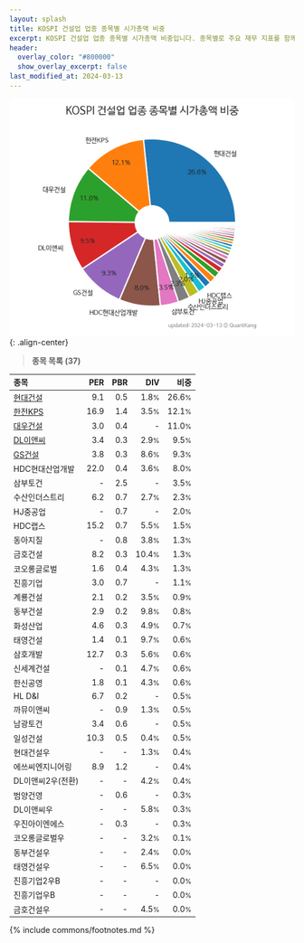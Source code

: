 ```yaml
---
layout: splash
title: KOSPI 건설업 업종 종목별 시가총액 비중
excerpt: KOSPI 건설업 업종 종목별 시가총액 비중입니다. 종목별로 주요 재무 지표를 함께 표시합니다.
header:
  overlay_color: "#800000"
  show_overlay_excerpt: false
last_modified_at: 2024-03-13
---
```



![KOSPI 건설업 업종 종목별 시가총액 비중](/stats/sector/images/kospi_업종_건설업_종목.png){: .align-center}


> **종목 목록 (37)**<a id="list"></a>

| **종목** | **PER** | **PBR** | **DIV** | **비중** |
| :------- | ------: | ------: | ------: | -------: |
| [현대건설](/000720/) | 9.1 | 0.5 | 1.8<small>%</small> | 26.6<small>%</small> |
| [한전KPS](/051600/) | 16.9 | 1.4 | 3.5<small>%</small> | 12.1<small>%</small> |
| [대우건설](/047040/) | 3.0 | 0.4 | - | 11.0<small>%</small> |
| [DL이앤씨](/375500/) | 3.4 | 0.3 | 2.9<small>%</small> | 9.5<small>%</small> |
| [GS건설](/006360/) | 3.8 | 0.3 | 8.6<small>%</small> | 9.3<small>%</small> |
| HDC현대산업개발 | 22.0 | 0.4 | 3.6<small>%</small> | 8.0<small>%</small> |
| 삼부토건 | - | 2.5 | - | 3.5<small>%</small> |
| 수산인더스트리 | 6.2 | 0.7 | 2.7<small>%</small> | 2.3<small>%</small> |
| HJ중공업 | - | 0.7 | - | 2.0<small>%</small> |
| HDC랩스 | 15.2 | 0.7 | 5.5<small>%</small> | 1.5<small>%</small> |
| 동아지질 | - | 0.8 | 3.8<small>%</small> | 1.3<small>%</small> |
| 금호건설 | 8.2 | 0.3 | 10.4<small>%</small> | 1.3<small>%</small> |
| 코오롱글로벌 | 1.6 | 0.4 | 4.3<small>%</small> | 1.3<small>%</small> |
| 진흥기업 | 3.0 | 0.7 | - | 1.1<small>%</small> |
| 계룡건설 | 2.1 | 0.2 | 3.5<small>%</small> | 0.9<small>%</small> |
| 동부건설 | 2.9 | 0.2 | 9.8<small>%</small> | 0.8<small>%</small> |
| 화성산업 | 4.6 | 0.3 | 4.9<small>%</small> | 0.7<small>%</small> |
| 태영건설 | 1.4 | 0.1 | 9.7<small>%</small> | 0.6<small>%</small> |
| 삼호개발 | 12.7 | 0.3 | 5.6<small>%</small> | 0.6<small>%</small> |
| 신세계건설 | - | 0.1 | 4.7<small>%</small> | 0.6<small>%</small> |
| 한신공영 | 1.8 | 0.1 | 4.3<small>%</small> | 0.6<small>%</small> |
| HL D&I | 6.7 | 0.2 | - | 0.5<small>%</small> |
| 까뮤이앤씨 | - | 0.9 | 1.3<small>%</small> | 0.5<small>%</small> |
| 남광토건 | 3.4 | 0.6 | - | 0.5<small>%</small> |
| 일성건설 | 10.3 | 0.5 | 0.4<small>%</small> | 0.5<small>%</small> |
| 현대건설우 | - | - | 1.3<small>%</small> | 0.4<small>%</small> |
| 에쓰씨엔지니어링 | 8.9 | 1.2 | - | 0.4<small>%</small> |
| DL이앤씨2우(전환) | - | - | 4.2<small>%</small> | 0.4<small>%</small> |
| 범양건영 | - | 0.6 | - | 0.3<small>%</small> |
| DL이앤씨우 | - | - | 5.8<small>%</small> | 0.3<small>%</small> |
| 우진아이엔에스 | - | 0.3 | - | 0.3<small>%</small> |
| 코오롱글로벌우 | - | - | 3.2<small>%</small> | 0.1<small>%</small> |
| 동부건설우 | - | - | 2.4<small>%</small> | 0.0<small>%</small> |
| 태영건설우 | - | - | 6.5<small>%</small> | 0.0<small>%</small> |
| 진흥기업2우B | - | - | - | 0.0<small>%</small> |
| 진흥기업우B | - | - | - | 0.0<small>%</small> |
| 금호건설우 | - | - | 4.5<small>%</small> | 0.0<small>%</small> |

{% include commons/footnotes.md %}